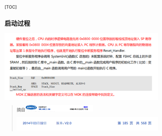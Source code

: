 [TOC]

## 启动过程

![image-20221108220649147](stm32.assets/image-20221108220649147.png)

> 摘自<img src="stm32.assets/image-20221108220741425.png" alt="image-20221108220741425" style="zoom:33%;" />
>
> ![image-20221108220828723](stm32.assets/image-20221108220828723.png)



